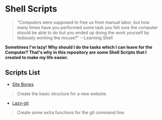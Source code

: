 # Shell Scripts

>"Computers were supposed to free us from manual labor, but how many times have you performed some task you felt sure the computer should be able to do but you ended up doing the work yourself by tediously working the mouse?" --Learning Shell

**Sometimes I'm lazy! Why should I do the tasks which I can leave for the Computer? That's why in this repository are some Shell Scripts that I created to make my life easier.**

## Scripts List
-  [Site Bones](website-bones)
> Create the basic structure for a new website.
-  [Lazy-git](lazygut)
> Create some extra functions for the git command line.